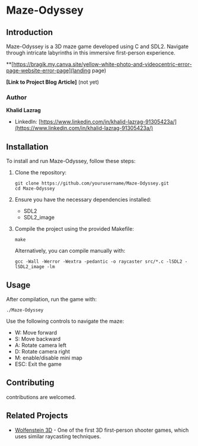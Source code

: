 # Maze-Odyssey

## Introduction

Maze-Odyssey is a 3D maze game developed using C and SDL2. Navigate through intricate labyrinths in this immersive first-person experience.

**[https://bragik.my.canva.site/yellow-white-photo-and-videocentric-error-page-website-error-page](landing page)

**[Link to Project Blog Article]** (not yet)

### Author

**Khalid Lazrag**
- LinkedIn: [https://www.linkedin.com/in/khalid-lazrag-91305423a/](https://www.linkedin.com/in/khalid-lazrag-91305423a/)

## Installation

To install and run Maze-Odyssey, follow these steps:

1. Clone the repository:
   ```
   git clone https://github.com/yourusername/Maze-Odyssey.git
   cd Maze-Odyssey
   ```

2. Ensure you have the necessary dependencies installed:
   - SDL2
   - SDL2_image

3. Compile the project using the provided Makefile:
   ```
   make
   ```

   Alternatively, you can compile manually with:
   ```
   gcc -Wall -Werror -Wextra -pedantic -o raycaster src/*.c -lSDL2 -lSDL2_image -lm
   ```

## Usage

After compilation, run the game with:

```
./Maze-Odyssey
```

Use the following controls to navigate the maze:
- W: Move forward
- S: Move backward
- A: Rotate camera left
- D: Rotate camera right
- M: enable/disable mini map
- ESC: Exit the game

## Contributing

contributions are welcomed.

## Related Projects

- [Wolfenstein 3D](https://github.com/id-Software/wolf3d) - One of the first 3D first-person shooter games, which uses similar raycasting techniques.